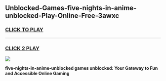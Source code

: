 
## Unblocked-Games-five-nights-in-anime-unblocked-Play-Online-Free-3awxc
<h3>
<a href="https://premium76.site?title=five-nights-in-anime-unblocked&ref=26A">CLICK TO PLAY</a></h3>
<hr>

<h3>
<a href="https://premium76.site?title=five-nights-in-anime-unblocked&ref=26A">CLICK 2 PLAY</a>
  
</h3>

<a href="https://premium76.site?title=five-nights-in-anime-unblocked&ref=26A"><img src="https://clearcache.store/games.png"></a>


**five-nights-in-anime-unblocked games unblocked: Your Gateway to Fun and Accessible Online Gaming**
